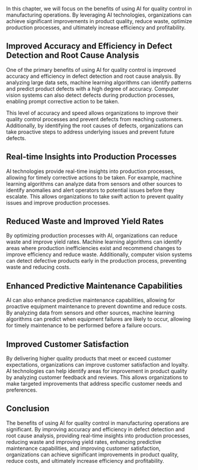 

In this chapter, we will focus on the benefits of using AI for quality control in manufacturing operations. By leveraging AI technologies, organizations can achieve significant improvements in product quality, reduce waste, optimize production processes, and ultimately increase efficiency and profitability.

Improved Accuracy and Efficiency in Defect Detection and Root Cause Analysis
----------------------------------------------------------------------------

One of the primary benefits of using AI for quality control is improved accuracy and efficiency in defect detection and root cause analysis. By analyzing large data sets, machine learning algorithms can identify patterns and predict product defects with a high degree of accuracy. Computer vision systems can also detect defects during production processes, enabling prompt corrective action to be taken.

This level of accuracy and speed allows organizations to improve their quality control processes and prevent defects from reaching customers. Additionally, by identifying the root causes of defects, organizations can take proactive steps to address underlying issues and prevent future defects.

Real-time Insights into Production Processes
--------------------------------------------

AI technologies provide real-time insights into production processes, allowing for timely corrective actions to be taken. For example, machine learning algorithms can analyze data from sensors and other sources to identify anomalies and alert operators to potential issues before they escalate. This allows organizations to take swift action to prevent quality issues and improve production processes.

Reduced Waste and Improved Yield Rates
--------------------------------------

By optimizing production processes with AI, organizations can reduce waste and improve yield rates. Machine learning algorithms can identify areas where production inefficiencies exist and recommend changes to improve efficiency and reduce waste. Additionally, computer vision systems can detect defective products early in the production process, preventing waste and reducing costs.

Enhanced Predictive Maintenance Capabilities
--------------------------------------------

AI can also enhance predictive maintenance capabilities, allowing for proactive equipment maintenance to prevent downtime and reduce costs. By analyzing data from sensors and other sources, machine learning algorithms can predict when equipment failures are likely to occur, allowing for timely maintenance to be performed before a failure occurs.

Improved Customer Satisfaction
------------------------------

By delivering higher quality products that meet or exceed customer expectations, organizations can improve customer satisfaction and loyalty. AI technologies can help identify areas for improvement in product quality by analyzing customer feedback and reviews. This allows organizations to make targeted improvements that address specific customer needs and preferences.

Conclusion
----------

The benefits of using AI for quality control in manufacturing operations are significant. By improving accuracy and efficiency in defect detection and root cause analysis, providing real-time insights into production processes, reducing waste and improving yield rates, enhancing predictive maintenance capabilities, and improving customer satisfaction, organizations can achieve significant improvements in product quality, reduce costs, and ultimately increase efficiency and profitability.
